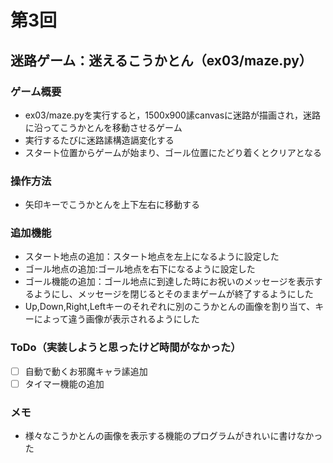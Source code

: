 # 第3回
## 迷路ゲーム：迷えるこうかとん（ex03/maze.py）
### ゲーム概要
- ex03/maze.pyを実行すると，1500x900䛾canvasに迷路が描画され，迷路に沿ってこうかとんを移動させるゲーム
- 実行するたびに迷路䛾構造䛿変化する
- スタート位置からゲームが始まり、ゴール位置にたどり着くとクリアとなる
### 操作方法
- 矢印キーでこうかとんを上下左右に移動する
### 追加機能
- スタート地点の追加：スタート地点を左上になるように設定した
- ゴール地点の追加:ゴール地点を右下になるように設定した
- ゴール機能の追加：ゴール地点に到達した時にお祝いのメッセージを表示するようにし、メッセージを閉じるとそのままゲームが終了するようにした
- Up,Down,Right,Leftキーのそれぞれに別のこうかとんの画像を割り当て、キーによって違う画像が表示されるようにした
### ToDo（実装しようと思ったけど時間がなかった）
- [ ] 自動で動くお邪魔キャラ䛾追加
- [ ] タイマー機能の追加
### メモ
- 様々なこうかとんの画像を表示する機能のプログラムがきれいに書けなかった